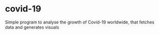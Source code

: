 # covid-19
Simple program to analyse the growth of Covid-19 worldwide, that fetches data and generates visuals
